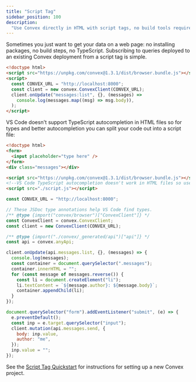 ```yaml
---
title: "Script Tag"
sidebar_position: 100
description:
  "Use Convex directly in HTML with script tags, no build tools required"
---
```


Sometimes you just want to get your data on a web page: no installing packages,
no build steps, no TypeScript. Subscribing to queries deployed to an existing
Convex deployment from a script tag is simple.





```html
<!doctype html>
<script src="https://unpkg.com/convex@1.3.1/dist/browser.bundle.js"></script>
<script>
  const CONVEX_URL = "http://localhost:8000";
  const client = new convex.ConvexClient(CONVEX_URL);
  client.onUpdate("messages:list", {}, (messages) =>
    console.log(messages.map((msg) => msg.body)),
  );
</script>

```


VS Code doesn't support TypeScript autocompletion in HTML files so for types and
better autocompletion you can split your code out into a script file:


```html
<!doctype html>
<form>
  <input placeholder="type here" />
</form>
<div class="messages"></div>

<script src="https://unpkg.com/convex@1.3.1/dist/browser.bundle.js"></script>
<!--VS Code TypeScript autocompletion doesn't work in HTML files so use a file-->
<script src="./script.js"></script>

```


```js
const CONVEX_URL = "http://localhost:8000";

// These JSDoc type annotations help VS Code find types.
/** @type {import("convex/browser")["ConvexClient"]} */
const ConvexClient = convex.ConvexClient;
const client = new ConvexClient(CONVEX_URL);

/** @type {import("./convex/_generated/api")["api"]} */
const api = convex.anyApi;

client.onUpdate(api.messages.list, {}, (messages) => {
  console.log(messages);
  const container = document.querySelector(".messages");
  container.innerHTML = "";
  for (const message of messages.reverse()) {
    const li = document.createElement("li");
    li.textContent = `${message.author}: ${message.body}`;
    container.appendChild(li);
  }
});

document.querySelector("form").addEventListener("submit", (e) => {
  e.preventDefault();
  const inp = e.target.querySelector("input");
  client.mutation(api.messages.send, {
    body: inp.value,
    author: "me",
  });
  inp.value = "";
});

```


See the [Script Tag Quickstart](/quickstart/script-tag.mdx) for instructions for
setting up a new Convex project.
